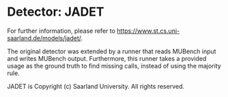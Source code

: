 # Detector: JADET

For further information, please refer to https://www.st.cs.uni-saarland.de/models/jadet/.

The original detector was extended by a runner that reads MUBench input and writes MUBench output. Furthermore, this runner takes a provided usage as the ground truth to find missing calls, instead of using the majority rule.

JADET is Copyright (c) Saarland University. All rights reserved.